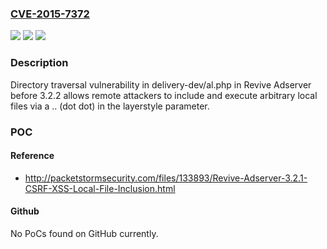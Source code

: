 ### [CVE-2015-7372](https://cve.mitre.org/cgi-bin/cvename.cgi?name=CVE-2015-7372)
![](https://img.shields.io/static/v1?label=Product&message=n%2Fa&color=blue)
![](https://img.shields.io/static/v1?label=Version&message=n%2Fa&color=blue)
![](https://img.shields.io/static/v1?label=Vulnerability&message=n%2Fa&color=brighgreen)

### Description

Directory traversal vulnerability in delivery-dev/al.php in Revive Adserver before 3.2.2 allows remote attackers to include and execute arbitrary local files via a .. (dot dot) in the layerstyle parameter.

### POC

#### Reference
- http://packetstormsecurity.com/files/133893/Revive-Adserver-3.2.1-CSRF-XSS-Local-File-Inclusion.html

#### Github
No PoCs found on GitHub currently.

